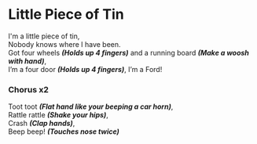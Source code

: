 # Little Piece of Tin

I'm a little piece of tin,  
Nobody knows where I have been.  
Got four wheels **_(Holds up 4 fingers)_** and a running board **_(Make a woosh with hand)_**,  
I’m a four door **_(Holds up 4 fingers)_**, I’m a Ford!

### Chorus x2

Toot toot **_(Flat hand like your beeping a car horn)_**,  
Rattle rattle **_(Shake your hips)_**,  
Crash **_(Clap hands)_**,  
Beep beep! **_(Touches nose twice)_**
